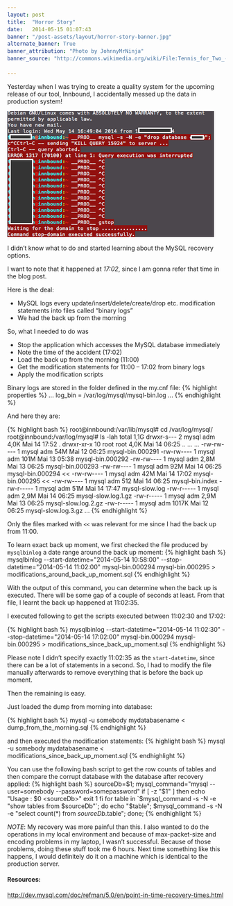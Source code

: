 ```yaml
---
layout: post
title:  "Horror Story"
date:   2014-05-15 01:07:43
banner: "/post-assets/layout/horror-story-banner.jpg"
alternate_banner: True
banner_attribution: "Photo by JohnnyMrNinja"
banner_source: "http://commons.wikimedia.org/wiki/File:Tennis_for_Two_-_Modern_recreation.jpg"

---
```


Yesterday when I was trying to create a quality system for the upcoming release of our tool, Innbound, I accidentally messed up the data in production system!
<!--more-->

![Screenshot](/post-assets/horror-story-screenshot0.png)


I didn’t know what to do and started learning about the MySQL recovery options.

I want to note that it happened at *17:02*, since I am gonna refer that time in the blog post.

Here is the deal:

* MySQL logs every update/insert/delete/create/drop etc. modification statements into files called “binary logs”
* We had the back up from the morning

So, what I needed to do was

* Stop the application which accesses the MySQL database immediately
* Note the time of the accident (17:02)
* Load the back up from the morning (11:00)
* Get the modification statements for 11:00 – 17:02 from binary logs
* Apply the modification scripts

Binary logs are stored in the folder defined in the my.cnf file:
{% highlight properties %}
...
log_bin                 = /var/log/mysql/mysql-bin.log
...
{% endhighlight %}

And here they are:

{% highlight bash %}
root@innbound:/var/lib/mysql# cd /var/log/mysql/
root@innbound:/var/log/mysql# ls -lah
total 1,1G
drwxr-s---  2 mysql adm   4,0K Mai 14 17:52 .
drwxr-xr-x 10 root  root  4,0K Mai 14 06:25 ..
...
...
-rw-rw----  1 mysql adm    54M Mai 12 06:25 mysql-bin.000291
-rw-rw----  1 mysql adm   101M Mai 13 05:38 mysql-bin.000292
-rw-rw----  1 mysql adm   2,8M Mai 13 06:25 mysql-bin.000293
-rw-rw----  1 mysql adm    92M Mai 14 06:25 mysql-bin.000294        <<
-rw-rw----  1 mysql adm    42M Mai 14 17:02 mysql-bin.000295        <<
-rw-rw----  1 mysql adm    512 Mai 14 06:25 mysql-bin.index
-rw-r-----  1 mysql adm    51M Mai 14 17:47 mysql-slow.log
-rw-r-----  1 mysql adm   2,9M Mai 14 06:25 mysql-slow.log.1.gz
-rw-r-----  1 mysql adm   2,9M Mai 13 06:25 mysql-slow.log.2.gz
-rw-r-----  1 mysql adm  1017K Mai 12 06:25 mysql-slow.log.3.gz
...
{% endhighlight %}

Only the files marked with `<<` was relevant for me since I had the back up from 11:00.

To learn exact back up moment, we first checked the file produced by `mysqlbinlog` a date range around the back up moment:
{% highlight bash %}
mysqlbinlog --start-datetime="2014-05-14 10:58:00" --stop-datetime="2014-05-14 11:02:00" mysql-bin.000294 mysql-bin.000295 > modifications_around_back_up_moment.sql
{% endhighlight %}

With the output of this command, you can determine when the back up is executed. There will be some gap of a couple of seconds at least.
From that file, I learnt the back up happened at 11:02:35.

I executed following to get the scripts executed between 11:02:30 and 17:02:

{% highlight bash %}
mysqlbinlog --start-datetime="2014-05-14 11:02:30" --stop-datetime="2014-05-14 17:02:00" mysql-bin.000294 mysql-bin.000295 > modifications_since_back_up_moment.sql
{% endhighlight %}

Please note I didn’t specify exactly 11:02:35 as the `start-datetime`, since there can be a lot of statements in a second.
So, I had to modify the file manually afterwards to remove everything that is before the back up moment.

Then the remaining is easy. 

Just loaded the dump from morning into database:

{% highlight bash %}
mysql -u somebody mydatabasename < dump_from_the_morning.sql
{% endhighlight %}

and then executed the modification statements:
{% highlight bash %}
mysql -u somebody mydatabasename < modifications_since_back_up_moment.sql
{% endhighlight %}

You can use the following bash script to get the row counts of tables and then compare the corrupt database with the database after recovery applied:
{% highlight bash %}
sourceDb=$1;
mysql_command="mysql --user=somebody --password=somepassword"
if [ -z "$1" ]
  then
    echo "Usage : $0 <sourceDb>"
exit 1
fi
for table in `$mysql_command -s -N -e "show tables from $sourceDb"`;
  do 
    echo "$table";
$mysql_command -s -N -e "select count(*) from $sourceDb.$table";
done;
{% endhighlight %}
 
*NOTE*: My recovery was more painful than this. I also wanted to do the operations in my local environment and because of 
max-packet-size and encoding problems in my laptop, I wasn’t successful. Because of those problems, 
doing these stuff took me 6 hours. Next time something like this happens, I would definitely do it on a machine which 
is identical to the production server.
 
#### Resources:
<http://dev.mysql.com/doc/refman/5.0/en/point-in-time-recovery-times.html>
